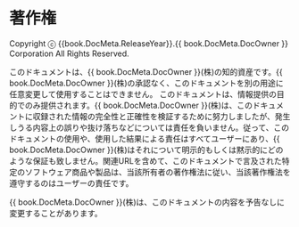 # 著作権

Copyright ⓒ {{book.DocMeta.ReleaseYear}}.{{ book.DocMeta.DocOwner }} Corporation All Rights Reserved.

このドキュメントは、{{ book.DocMeta.DocOwner }}(株)の知的資産です。{{ book.DocMeta.DocOwner }}(株)の承認なく、このドキュメントを別の用途に任意変更して使用することはできません。
このドキュメントは、情報提供の目的でのみ提供されます。{{ book.DocMeta.DocOwner }}(株)は、このドキュメントに収録された情報の完全性と正確性を検証するために努力しましたが、発生しうる内容上の誤りや抜け落ちなどについては責任を負いません。従って、このドキュメントの使用や、使用した結果による責任はすべてユーザーにあり、{{ book.DocMeta.DocOwner }}(株)はそれについて明示的もしくは黙示的にどのような保証も致しません。関連URLを含めて、このドキュメントで言及された特定のソフトウェア商品や製品は、当該所有者の著作権法に従い、当該著作権法を遵守するのはユーザーの責任です。

{{ book.DocMeta.DocOwner }}(株)は、このドキュメントの内容を予告なしに変更することがあります。
